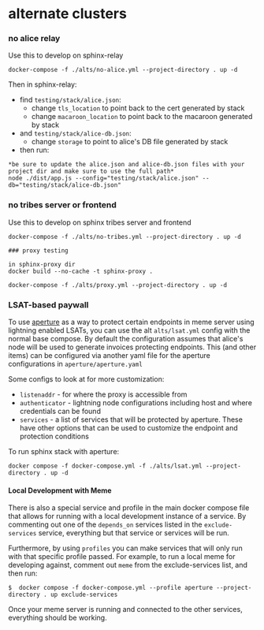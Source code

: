 # alternate clusters

### no alice relay

Use this to develop on sphinx-relay

```
docker-compose -f ./alts/no-alice.yml --project-directory . up -d
```

Then in sphinx-relay:
 - find `testing/stack/alice.json`:
    - change `tls_location` to point back to the cert generated by stack
    - change `macaroon_location` to point back to the macaroon generated by stack
 - and `testing/stack/alice-db.json`:
    - change `storage`  to point to alice's DB file generated by stack
 - then run:
```
*be sure to update the alice.json and alice-db.json files with your project dir and make sure to use the full path*
node ./dist/app.js --config="testing/stack/alice.json" --db="testing/stack/alice-db.json"
```

### no tribes server or frontend

Use this to develop on sphinx tribes server and frontend

```
docker-compose -f ./alts/no-tribes.yml --project-directory . up -d

### proxy testing

in sphinx-proxy dir
docker build --no-cache -t sphinx-proxy .

docker-compose -f ./alts/proxy.yml --project-directory . up -d

```

### LSAT-based paywall

To use [aperture](https://docs.lightning.engineering/the-lightning-network/lsat/aperture)
as a way to protect certain endpoints in meme server using lightning enabled
LSATs, you can use the alt `alts/lsat.yml` config with the normal base compose.
By default the configuration assumes that alice's node will be used to generate
invoices protecting endpoints. This (and other items) can be configured via another
yaml file for the aperture configurations in `aperture/aperture.yaml`

Some configs to look at for more customization:

- `listenaddr` - for where the proxy is accessible from
- `authenticator` - lightning node configurations including host and where credentials can be found
- `services` - a list of services that will be protected by aperture.
  These have other options that can be used to customize the endpoint and protection conditions

To run sphinx stack with aperture:

```
docker compose -f docker-compose.yml -f ./alts/lsat.yml --project-directory . up -d
```

#### Local Development with Meme
There is also a special service and profile in the main docker compose file
that allows for running with a local development instance of a service. 
By commenting out one of the `depends_on` services listed in the `exclude-services`
service, everything but that service or services will be run. 

Furthermore, by using `profiles` you can make services that will only run with that
specific profile passed. For example, to run a local meme for developing against,
comment out `meme` from the exclude-services list, and then run:

```
$  docker compose -f docker-compose.yml --profile aperture --project-directory . up exclude-services
```

Once your meme server is running and connected to the other services, everything should be working.
